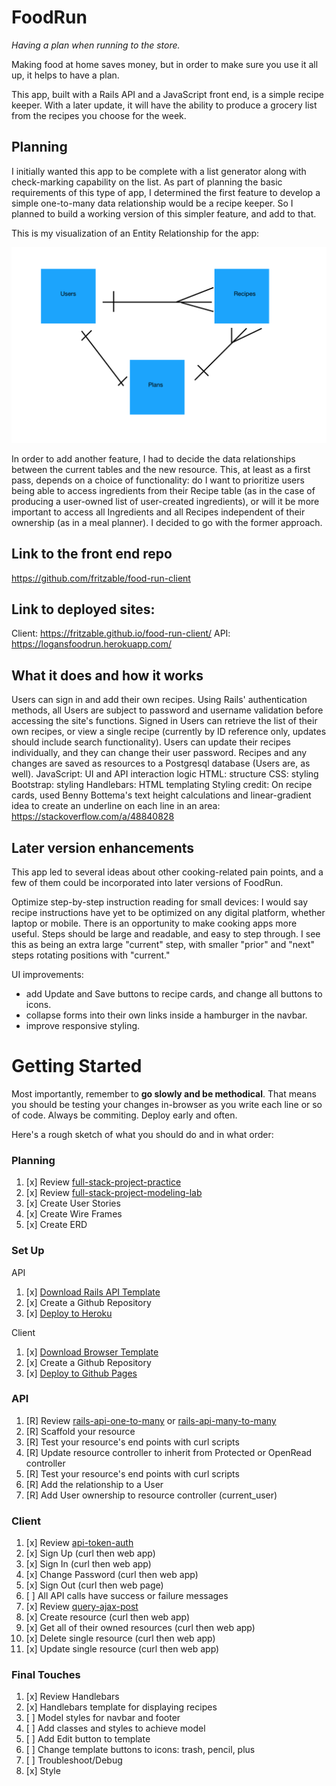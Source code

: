 # FoodRun

*Having a plan when running to the store.*

Making food at home saves money, but in order to make sure you use it all up, it
helps to have a plan.

This app, built with a Rails API and a JavaScript front end, is a simple recipe
keeper. With a later update, it will have the ability to produce a grocery list
from the recipes you choose for the week.

## Planning

I initially wanted this app to be complete with a list generator along with check-marking capability on the list. As part of planning the basic requirements of this type of app, I determined the first feature to develop a simple one-to-many data relationship would be a recipe keeper. So I planned to build a working version of this simpler feature, and add to that.

This is my visualization of an Entity Relationship for the app:

![ERD](./ERDversionOne.png)

In order to add another feature, I had to decide the data relationships between the current tables and the new resource. This, at least as a first pass, depends on a choice of functionality: do I want to prioritize users being able to access ingredients from their Recipe table (as in the case of producing a user-owned list of user-created ingredients), or will it be more important to access all Ingredients and all Recipes independent of their ownership (as in a meal planner).
I decided to go with the former approach.

## Link to the front end repo

https://github.com/fritzable/food-run-client

## Link to deployed sites:

Client: https://fritzable.github.io/food-run-client/
API: https://logansfoodrun.herokuapp.com/

## What it does and how it works

Users can sign in and add their own recipes.
Using Rails' authentication methods, all Users are subject to password and username validation before accessing the site's functions.
Signed in Users can retrieve the list of their own recipes, or view a single recipe (currently by ID reference only, updates should include search functionality). Users can update their recipes individually, and they can change their user password.
Recipes and any changes are saved as resources to a Postgresql database (Users are, as well).
JavaScript: UI and API interaction logic
HTML: structure
CSS: styling
Bootstrap: styling
Handlebars: HTML templating
Styling credit: On recipe cards, used Benny Bottema's text height calculations and linear-gradient idea to create an underline on each line in an area: https://stackoverflow.com/a/48840828

## Later version enhancements

This app led to several ideas about other cooking-related pain points, and a few of them could be incorporated into later versions of FoodRun.

Optimize step-by-step instruction reading for small devices:
I would say recipe instructions have yet to be optimized on any digital platform, whether laptop or mobile. There is an opportunity to make cooking apps more useful. Steps should be large and readable, and easy to step through. I see this as being an extra large "current" step, with smaller "prior" and "next" steps rotating positions with "current."

UI improvements:
- add Update and Save buttons to recipe cards, and change all buttons to icons.
- collapse forms into their own links inside a hamburger in the navbar.
- improve responsive styling.

# Getting Started

Most importantly, remember to **go slowly and be methodical**. That means you
should be testing your changes in-browser as you write each line or so of code.
Always be commiting. Deploy early and often.

Here's a rough sketch of what you should do and in what order:

### Planning
1.  [x] Review [full-stack-project-practice](https://git.generalassemb.ly/ga-wdi-boston/full-stack-project-practice)
1.  [x] Review [full-stack-project-modeling-lab](https://git.generalassemb.ly/ga-wdi-boston/full-stack-project-modeling-lab)
1.  [x] Create User Stories
1.  [x] Create Wire Frames
1.  [x] Create ERD

### Set Up

API

1.  [x] [Download Rails API Template](https://git.generalassemb.ly/ga-wdi-boston/rails-api-template)
1.  [x] Create a Github Repository
1.  [x] [Deploy to Heroku](https://git.generalassemb.ly/ga-wdi-boston/rails-heroku-setup-guide)

Client

1.  [x] [Download Browser Template](https://git.generalassemb.ly/ga-wdi-boston/browser-template)
1.  [x] Create a Github Repository
1.  [x] [Deploy to Github Pages](https://git.generalassemb.ly/ga-wdi-boston/gh-pages-deployment-guide)

### API
1.  [R] Review [rails-api-one-to-many](https://git.generalassemb.ly/ga-wdi-boston/rails-api-one-to-many) or [rails-api-many-to-many](https://git.generalassemb.ly/ga-wdi-boston/rails-api-many-to-many)
1.  [R] Scaffold your resource
1.  [R] Test your resource's end points with curl scripts
1.  [R] Update resource controller to inherit from Protected or OpenRead controller
1.  [R] Test your resource's end points with curl scripts
1.  [R] Add the relationship to a User
1.  [R] Add User ownership to resource controller (current_user)

### Client
1.  [x] Review [api-token-auth](https://git.generalassemb.ly/ga-wdi-boston/api-token-auth)
1.  [x] Sign Up (curl then web app)
1.  [x] Sign In (curl then web app)
1.  [x] Change Password (curl then web app)
1.  [x] Sign Out (curl then web page)
1.  [ ] All API calls have success or failure messages
1.  [x] Review [query-ajax-post](https://github.com/ga-wdi-boston/jquery-ajax-post)
1.  [x] Create resource (curl then web app)
1.  [x] Get all of their owned resources (curl then web app)
1.  [x] Delete single resource (curl then web app)
1.  [x] Update single resource (curl then web app)

### Final Touches
1.  [x] Review Handlebars
1.  [x] Handlebars template for displaying recipes
1.  [ ] Model styles for navbar and footer
1.  [ ] Add classes and styles to achieve model
1.  [ ] Add Edit button to template
1.  [ ] Change template buttons to icons: trash, pencil, plus
2.  [ ] Troubleshoot/Debug
3.  [x] Style
